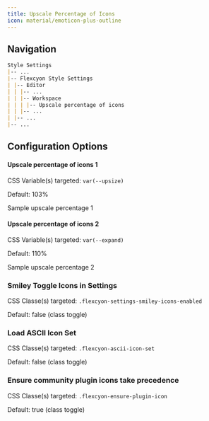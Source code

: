 ```yaml
---
title: Upscale Percentage of Icons
icon: material/emoticon-plus-outline
---
```


## Navigation

```md
Style Settings
|-- ...
|-- Flexcyon Style Settings
| |-- Editor
| | |-- ...
| | |-- Workspace
| | | |-- Upscale percentage of icons
| | |-- ...
| |-- ...
|-- ...
```

## Configuration Options

#### Upscale percentage of icons 1

CSS Variable(s) targeted: `var(--upsize)`

Default: 103%

<span style="scale: 103%">Sample upscale percentage 1</span>

#### Upscale percentage of icons 2

CSS Variable(s) targeted: `var(--expand)`

Default: 110%

<span style="scale: 110%">Sample upscale percentage 2</span>

### Smiley Toggle Icons in Settings

CSS Classe(s) targeted: `.flexcyon-settings-smiley-icons-enabled`

Default: false (class toggle)

### Load ASCII Icon Set

CSS Classe(s) targeted: `.flexcyon-ascii-icon-set`

Default: false (class toggle)

### Ensure community plugin icons take precedence

CSS Classe(s) targeted: `.flexcyon-ensure-plugin-icon`

Default: true (class toggle)
